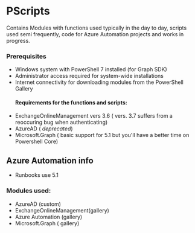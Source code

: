# PScripts

Contains Modules with functions used typically in the day to day, scripts used semi frequently, code for Azure Automation projects and
works in progress.


### Prerequisites
* Windows system with PowerShell 7 installed (for Graph SDK)
* Administrator access required for system-wide installations
* Internet connectivity for downloading modules from the PowerShell Gallery
  #### Requirements for the functions and scripts:
* ExchangeOnlineManagement vers 3.6 ( vers. 3.7 suffers from a reoccuring bug when authenticating)
* AzureAD ( *deprecated*)
* Microsoft.Graph ( basic support for 5.1 but you'll have a better time on Powershell Core)

## Azure Automation info
* Runbooks use 5.1 
### Modules used:
* AzureAD (custom)
* ExchangeOnlineManagement(gallery)
* Azure Automation (gallery)
* Microsoft.Graph ( gallery)
